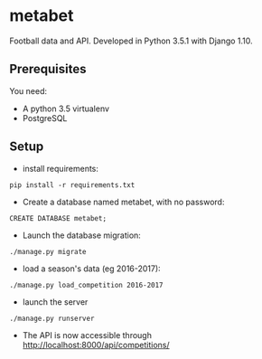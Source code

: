 # metabet

Football data and API. Developed in Python 3.5.1 with Django 1.10.

## Prerequisites

You need:
- A python 3.5 virtualenv
- PostgreSQL

## Setup

- install requirements:
````
pip install -r requirements.txt
````
- Create a database named metabet, with no password:
````
CREATE DATABASE metabet;
````
- Launch the database migration:
````
./manage.py migrate
````
- load a season's data (eg 2016-2017):
````
./manage.py load_competition 2016-2017
````
- launch the server
````
./manage.py runserver
````
- The API is now accessible through [http://localhost:8000/api/competitions/](http://localhost:8000/api/competitions/)
